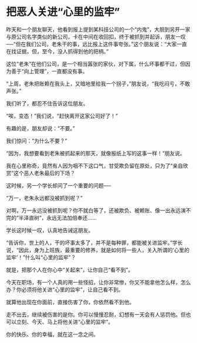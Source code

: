 # 把恶人关进“心里的监牢”

昨天和一个朋友聊天，他看到报上提到某科技公司的一个“内鬼”，大胆到另开一家与原公司名字类似的新公司，卡在中间在收回扣，终于被抓到并起诉，朋友一叹──“但在我们公司，老朱干的事，远比报上这件事夸张。”这个朋友说：“大家一直在找证据，但，至今，没人抓得到他的把柄。” 

这位“老朱”在他们公司，是一个相当嚣张的家伙，对下属，什么坏事都干过，但因为善于“向上管理”，一直都没有事。 

“上周，老朱把账赖在我头上，又暗地里给我一个拐子，”朋友说，“我吃闷亏，不敢声张。” 

我们听了，都忍不住告诉这位朋友。 

“唉，变态！”我们说，“赶快离开这家公司好了！” 

有趣的是，朋友却说：“不要。” 

我们惊问：“为什么不要？” 

“因为，我想要看到老朱被抓起来的那天，就像报纸上写的这事一样！”朋友说。 

我在心里称奇，竟然有人因为咽不下这口气，甘受欺负留在原处，只为了“亲自欣赏”这个恶人老朱最后的下场？ 

这时候，另一个学长却问了一个重要的问题── 

“万一，老朱永远都没被抓到呢？” 

对啊，万一永远没被抓到呢？你不就白等了，还被欺负、被赖账、像一出永远演不完的“半泽直树”，永远无法加倍奉还…… 

学长这时候一叹，认真地告诫这朋友。 

“告诉你，世上的人，干的坏事太多了，并不是每种罪，都能被关进监牢。”学长说，“因此，身为上班族，最重要的修养，就是如何将一些人，关入所谓的‘心里的监牢’！”什么叫“心里的监牢”？ 

就是，把那个人在你心中“关起来”，让你自己“看不到”。 

今天在职场，有一个人真的用一些怪招，让你非常惨，你又不能拿他怎么样，怎么办？你必须将他关进“心里的监牢”，让自己看不到。 

就算他出现在你面前，直接伤害了你，你依然看不到他。 

走不出去，继续被伤害的是你。你可以慢慢忍耐，幻想有一天会有人惩罚他。但也可以立刻、今天、马上将他关进“心里的监牢”。 

你的快乐、你的幸福，就在这一念之间。